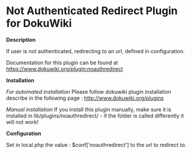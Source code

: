 # Not Authenticated Redirect Plugin for DokuWiki

**Description**

If user is not authenticated, redirecting to an url, defined in configuration.

Documentation for this plugin can be found at
https://www.dokuwiki.org/plugin:noauthredirect

**Installation**

_For automated installation_
Please follow dokuwiki plugin installation describe in the following 
page : http://www.dokuwiki.org/plugins

_Manual installation_
If you install this plugin manually, make sure it is installed in
lib/plugins/noauthredirect/ - if the folder is called differently it
will not work!


**Configuration**

Set in local.php the value : $conf['noauthredirect'] to the url to 
redirect to.
